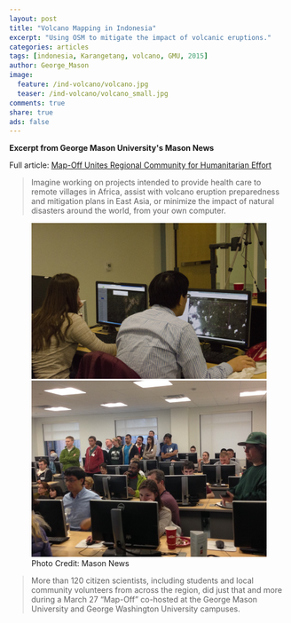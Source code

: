 ```yaml
---
layout: post
title: "Volcano Mapping in Indonesia"
excerpt: "Using OSM to mitigate the impact of volcanic eruptions."
categories: articles
tags: [indonesia, Karangetang, volcano, GMU, 2015]
author: George_Mason
image:
  feature: /ind-volcano/volcano.jpg
  teaser: /ind-volcano/volcano_small.jpg
comments: true
share: true
ads: false
---
```



**Excerpt from George Mason University's Mason News**

Full article: [Map-Off Unites Regional Community for Humanitarian Effort](https://newsdesk.gmu.edu/2015/04/map-off-unites-regional-community-for-humanitarian-effort/)

>Imagine working on projects intended to provide health care to remote villages in Africa, assist with volcano eruption preparedness and mitigation plans in East Asia, or minimize the impact of natural disasters around the world, from your own computer.

<figure class="half">
	<img src="https://raw.githubusercontent.com/CmdrKerfy/basket/gh-pages/images/ind-volcano/gmu.jpg">
	<img src="https://raw.githubusercontent.com/CmdrKerfy/basket/gh-pages/images/ind-volcano/gmu2.jpg">
	<figcaption>Photo Credit: Mason News</figcaption>
</figure>

>More than  120 citizen scientists, including students and local community volunteers from across the region, did just that and more during a March 27 “Map-Off” co-hosted at the George Mason University and George Washington University campuses.
